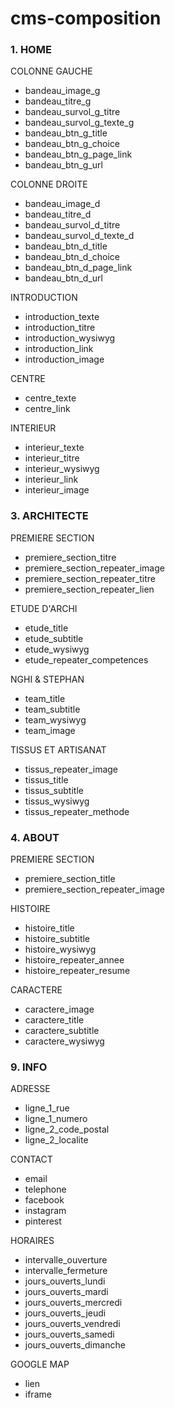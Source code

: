 # cms-composition
### 1. HOME
COLONNE GAUCHE
- bandeau_image_g
- bandeau_titre_g
- bandeau_survol_g_titre
- bandeau_survol_g_texte_g
- bandeau_btn_g_title
- bandeau_btn_g_choice
- bandeau_btn_g_page_link
- bandeau_btn_g_url

COLONNE DROITE
- bandeau_image_d
- bandeau_titre_d
- bandeau_survol_d_titre
- bandeau_survol_d_texte_d
- bandeau_btn_d_title
- bandeau_btn_d_choice
- bandeau_btn_d_page_link
- bandeau_btn_d_url

INTRODUCTION
- introduction_texte
- introduction_titre
- introduction_wysiwyg
- introduction_link
- introduction_image

CENTRE
- centre_texte
- centre_link

INTERIEUR
- interieur_texte
- interieur_titre
- interieur_wysiwyg
- interieur_link
- interieur_image

### 3. ARCHITECTE
PREMIERE SECTION
- premiere_section_titre
- premiere_section_repeater_image
- premiere_section_repeater_titre
- premiere_section_repeater_lien

ETUDE D'ARCHI
- etude_title
- etude_subtitle
- etude_wysiwyg
- etude_repeater_competences

NGHI & STEPHAN
- team_title
- team_subtitle
- team_wysiwyg
- team_image

TISSUS ET ARTISANAT
- tissus_repeater_image
- tissus_title
- tissus_subtitle
- tissus_wysiwyg
- tissus_repeater_methode

### 4. ABOUT
PREMIERE SECTION
- premiere_section_title
- premiere_section_repeater_image

HISTOIRE
- histoire_title
- histoire_subtitle
- histoire_wysiwyg
- histoire_repeater_annee
- histoire_repeater_resume

CARACTERE
- caractere_image
- caractere_title
- caractere_subtitle
- caractere_wysiwyg

### 9. INFO
ADRESSE
- ligne_1_rue
- ligne_1_numero
- ligne_2_code_postal
- ligne_2_localite

CONTACT
- email
- telephone
- facebook
- instagram
- pinterest

HORAIRES
- intervalle_ouverture
- intervalle_fermeture
- jours_ouverts_lundi
- jours_ouverts_mardi
- jours_ouverts_mercredi
- jours_ouverts_jeudi
- jours_ouverts_vendredi
- jours_ouverts_samedi
- jours_ouverts_dimanche

GOOGLE MAP
- lien
- iframe

